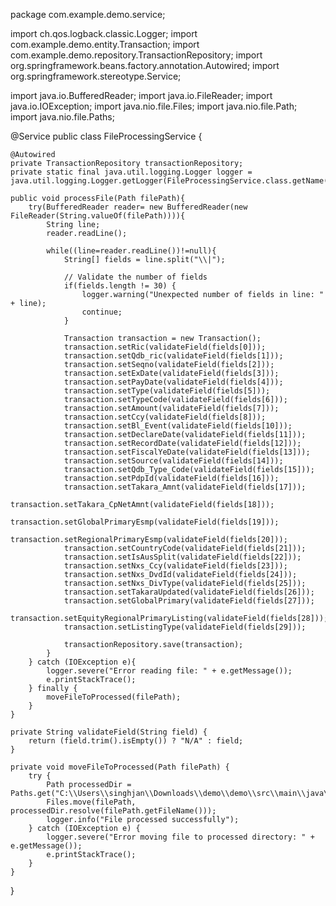 package com.example.demo.service;

import ch.qos.logback.classic.Logger;
import com.example.demo.entity.Transaction;
import com.example.demo.repository.TransactionRepository;
import org.springframework.beans.factory.annotation.Autowired;
import org.springframework.stereotype.Service;

import java.io.BufferedReader;
import java.io.FileReader;
import java.io.IOException;
import java.nio.file.Files;
import java.nio.file.Path;
import java.nio.file.Paths;

@Service
public class FileProcessingService {

    @Autowired
    private TransactionRepository transactionRepository;
    private static final java.util.logging.Logger logger = java.util.logging.Logger.getLogger(FileProcessingService.class.getName());

    public void processFile(Path filePath){
        try(BufferedReader reader= new BufferedReader(new FileReader(String.valueOf(filePath)))){
            String line;
            reader.readLine();

            while((line=reader.readLine())!=null){
                String[] fields = line.split("\\|");

                // Validate the number of fields
                if(fields.length != 30) {
                    logger.warning("Unexpected number of fields in line: " + line);
                    continue;
                }

                Transaction transaction = new Transaction();
                transaction.setRic(validateField(fields[0]));
                transaction.setQdb_ric(validateField(fields[1]));
                transaction.setSeqno(validateField(fields[2]));
                transaction.setExDate(validateField(fields[3]));
                transaction.setPayDate(validateField(fields[4]));
                transaction.setType(validateField(fields[5]));
                transaction.setTypeCode(validateField(fields[6]));
                transaction.setAmount(validateField(fields[7]));
                transaction.setCcy(validateField(fields[8]));
                transaction.setBl_Event(validateField(fields[10]));
                transaction.setDeclareDate(validateField(fields[11]));
                transaction.setRecordDate(validateField(fields[12]));
                transaction.setFiscalYeDate(validateField(fields[13]));
                transaction.setSource(validateField(fields[14]));
                transaction.setQdb_Type_Code(validateField(fields[15]));
                transaction.setPdpId(validateField(fields[16]));
                transaction.setTakara_Amnt(validateField(fields[17]));
                transaction.setTakara_CpNetAmnt(validateField(fields[18]));
                transaction.setGlobalPrimaryEsmp(validateField(fields[19]));
                transaction.setRegionalPrimaryEsmp(validateField(fields[20]));
                transaction.setCountryCode(validateField(fields[21]));
                transaction.setIsAusSplit(validateField(fields[22]));
                transaction.setNxs_Ccy(validateField(fields[23]));
                transaction.setNxs_DvdId(validateField(fields[24]));
                transaction.setNxs_DivType(validateField(fields[25]));
                transaction.setTakaraUpdated(validateField(fields[26]));
                transaction.setGlobalPrimary(validateField(fields[27]));
                transaction.setEquityRegionalPrimaryListing(validateField(fields[28]));
                transaction.setListingType(validateField(fields[29]));

                transactionRepository.save(transaction);
            }
        } catch (IOException e){
            logger.severe("Error reading file: " + e.getMessage());
            e.printStackTrace();
        } finally {
            moveFileToProcessed(filePath);
        }
    }

    private String validateField(String field) {
        return (field.trim().isEmpty()) ? "N/A" : field;
    }

    private void moveFileToProcessed(Path filePath) {
        try {
            Path processedDir = Paths.get("C:\\Users\\singhjan\\Downloads\\demo\\demo\\src\\main\\java\\com\\example\\demo\\processed_files");
            Files.move(filePath, processedDir.resolve(filePath.getFileName()));
            logger.info("File processed successfully");
        } catch (IOException e) {
            logger.severe("Error moving file to processed directory: " + e.getMessage());
            e.printStackTrace();
        }
    }
}
